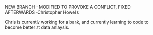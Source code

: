 NEW BRANCH - MODIFIED TO PROVOKE A CONFLICT, FIXED AFTERWARDS -Christopher Howells

Chris is currently working for a bank, and currently learning to code to become better at data anlaysis.
